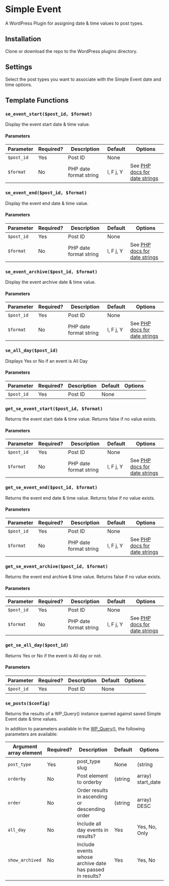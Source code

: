 # Simple Event

A WordPress Plugin for assigning date & time values to post types.

## Installation

Clone or download the repo to the WordPress plugins directory.

## Settings

Select the post types you want to associate with the Simple Event date and time options.

## Template Functions

### ```se_event_start($post_id, $format)```

Display the event start date & time value.

#### Parameters

| Parameter | Required? |	Description | Default | Options |
| --- | --- | --- | --- | --- |
| ```$post_id``` | Yes |	Post ID | None |  |
| ```$format``` | No |	PHP date format string | l, F j, Y |  See [PHP docs for date strings](http://php.net/manual/en/function.date.php) |



### ```se_event_end($post_id, $format)```

Display the event end date & time value.

#### Parameters

| Parameter | Required? |	Description | Default | Options |
| --- | --- | --- | --- | --- |
| ```$post_id``` | Yes |	Post ID | None |  |
| ```$format``` | No |	PHP date format string | l, F j, Y |  See [PHP docs for date strings](http://php.net/manual/en/function.date.php) |


### ```se_event_archive($post_id, $format)```

Display the event archive date & time value.

#### Parameters

| Parameter | Required? |	Description | Default | Options |
| --- | --- | --- | --- | --- |
| ```$post_id``` | Yes |	Post ID | None |  |
| ```$format``` | No |	PHP date format string | l, F j, Y |  See [PHP docs for date strings](http://php.net/manual/en/function.date.php) |

### ```se_all_day($post_id)```

Displays Yes or No if an event is All Day 

#### Parameters

| Parameter | Required? |	Description | Default | Options |
| --- | --- | --- | --- | --- |
| ```$post_id``` | Yes |	Post ID | None |  |


### ```get_se_event_start($post_id, $format)```

Returns the event start date & time value. Returns false if no value exists.

#### Parameters

| Parameter | Required? |	Description | Default | Options |
| --- | --- | --- | --- | --- |
| ```$post_id``` | Yes |	Post ID | None |  |
| ```$format``` | No |	PHP date format string | l, F j, Y |  See [PHP docs for date strings](http://php.net/manual/en/function.date.php) |


### ```get_se_event_end($post_id, $format)```

Returns the event end date & time value. Returns false if no value exists.

#### Parameters

| Parameter | Required? |	Description | Default | Options |
| --- | --- | --- | --- | --- |
| ```$post_id``` | Yes |	Post ID | None |  |
| ```$format``` | No |	PHP date format string | l, F j, Y |  See [PHP docs for date strings](http://php.net/manual/en/function.date.php) |


### ```get_se_event_archive($post_id, $format)```

Returns the event end archive & time value. Returns false if no value exists.

#### Parameters

| Parameter | Required? |	Description | Default | Options |
| --- | --- | --- | --- | --- |
| ```$post_id``` | Yes |	Post ID | None |  |
| ```$format``` | No |	PHP date format string | l, F j, Y |  See [PHP docs for date strings](http://php.net/manual/en/function.date.php) |

### ```get_se_all_day($post_id)```

Returns Yes or No if the event is All day or not.

#### Parameters

| Parameter | Required? |	Description | Default | Options |
| --- | --- | --- | --- | --- |
| ```$post_id``` | Yes |	Post ID | None |  |


### ```se_posts($config)```

Returns the results of a WP_Query() instance queried against saved Simple Event date & time values.

In addition to parameters available in the [WP_Query()](https://codex.wordpress.org/Class_Reference/WP_Query#Parameters), the following parameters are available:

| Argument array element | Required? |	Description | Default | Options |
| --- | --- | --- | --- | --- |
| ```post_type``` | Yes |	post_type slug | None | (string|array) |
| ```orderby``` | No |	Post element to orderby | (string|array) start_date | start_date, end_date, archive_date, title |
| ```order``` | No |	Order results in ascending or descending order | (string|array) DESC | ASC, DESC |
| ```all_day``` | No |	Include all day events in results? | Yes | Yes, No, Only |
| ```show_archived``` | No |	Include events whose archive date has passed in results? | Yes | Yes, No |


































